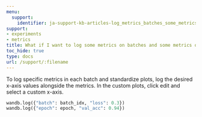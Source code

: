 ```yaml
---
menu:
  support:
    identifier: ja-support-kb-articles-log_metrics_batches_some_metrics_epochs
support:
- experiments
- metrics
title: What if I want to log some metrics on batches and some metrics only on epochs?
toc_hide: true
type: docs
url: /support/:filename
---
```


To log specific metrics in each batch and standardize plots, log the desired x-axis values alongside the metrics. In the custom plots, click edit and select a custom x-axis.

```python
wandb.log({"batch": batch_idx, "loss": 0.3})
wandb.log({"epoch": epoch, "val_acc": 0.94})
```